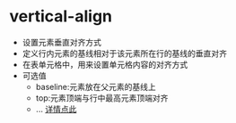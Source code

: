 # vertical-align
- 设置元素垂直对齐方式
- 定义行内元素的基线相对于该元素所在行的基线的垂直对齐
- 在表单元格中，用来设置单元格内容的对齐方式
- 可选值
  - baseline:元素放在父元素的基线上
  - top:元素顶端与行中最高元素顶端对齐
  - ... [详情点此](http://www.w3school.com.cn/css/pr_pos_vertical-align.asp)
